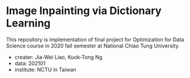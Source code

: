 # Image Inpainting via Dictionary Learning

This repository is implementation of final project for Optimization for Data Science course in 2020 fall semester at National Chiao Tung University.

- creater: Jia-Wei Liao, Kuok-Tong Ng
- data: 202101
- institute: NCTU in Taiwan
